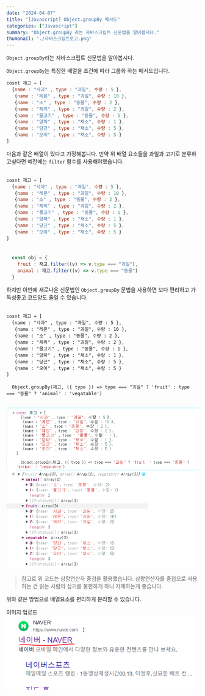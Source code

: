 ```yaml
---
date: "2024-04-07"
title: "[Javascript] Object.groupBy 메서드"
categories: ["Javascript"]
summary: "Object.groupBy 라는 자바스크립트 신문법을 알아봅시다."
thumbnail: "./자바스크립트로고.png"
---
```




`Object.groupBy`라는 자바스크립트 신문법을 알아봅시다.

`Object.groupBy`는 특정한 배열을 조건에 따라 그룹화 하는 메서드입니다.

```js
cosnt 재고 = [
  {name : "사과" , type : "과일", 수량 : 5 },
   {name : "레몬" , type : "과일", 수량 : 10 },
   {name : "소" , type : "동물", 수량 : 2 },
   {name : "체리" , type : "과일", 수량 : 2 },
   {name : "물고기" , type : "동물", 수량 : 1 },
   {name : "양파" , type : "채소", 수량 : 1 },
   {name : "당근" , type : "채소", 수량 : 5 },
   {name : "오이" , type : "채소", 수량 : 5 }
]

```

다음과 같은 배열이 있다고 가정해봅니다. 
만약 위 배열 요소들을 과일과 고기로 분류하고싶다면 예전에는 `filter` 함수를 사용해야했습니다.

```js

cosnt 재고 = [
  {name : "사과" , type : "과일", 수량 : 5 },
   {name : "레몬" , type : "과일", 수량 : 10 },
   {name : "소" , type : "동물", 수량 : 2 },
   {name : "체리" , type : "과일", 수량 : 2 },
   {name : "물고기" , type : "동물", 수량 : 1 },
   {name : "양파" , type : "채소", 수량 : 1 },
   {name : "당근" , type : "채소", 수량 : 5 },
   {name : "오이" , type : "채소", 수량 : 5 }
]


  const obj = {
    fruit : 재고.filter((v) => v.type === "과일"),
    animal : 재고.filter((v) => v.type === "동물")
  }

```

하지만 이번에 새로나온 신문법인 `Object.groupBy` 문법을 사용하면 보다 편리하고 가독성좋고 코드양도 줄일 수 있습니다.

```JS

cosnt 재고 = [
  {name : "사과" , type : "과일", 수량 : 5 },
   {name : "레몬" , type : "과일", 수량 : 10 },
   {name : "소" , type : "동물", 수량 : 2 },
   {name : "체리" , type : "과일", 수량 : 2 },
   {name : "물고기" , type : "동물", 수량 : 1 },
   {name : "양파" , type : "채소", 수량 : 1 },
   {name : "당근" , type : "채소", 수량 : 5 },
   {name : "오이" , type : "채소", 수량 : 5 }
]

  Object.groupBy(재고, ({ type }) => type === "과일" ? 'fruit' : type === "동물" ? 'animal' : 'vegatable')


```

![그룹바이](그룹바이.png)

> 참고로 위 코드는 삼항연산자 중첩을 활용했습니다. 삼항연산자를 중첩으로 사용하는 건 읽는 사람의 심기를 불편하게 하니 자제하는게 좋습니다. 

위와 같은 방법으로 배열요소를 편리하게 분리할 수 있습니다. 






이미지 업로드
![네이버하이퍼링크](네이버하이퍼링크.png)


